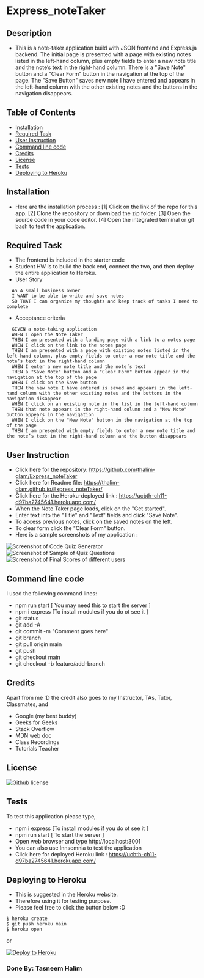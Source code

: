 # Express_noteTaker

## Description
- This is a note-taker application build with JSON frontend and Express.ja backend. The initial page is presented with a page with existing notes listed in the left-hand column, plus empty fields to enter a new note title and the note’s text in the right-hand column. There is a "Save Note" button and a "Clear Form" button in the navigation at the top of the page. The "Save Button" saves new note I have entered and appears in the left-hand column with the other existing notes and the buttons in the navigation disappears. 

## Table of Contents
  - [Installation](#installation)
  - [Required Task](#required-task)
  - [User Instruction](#user-instruction)
  - [Command line code](#command-line-code)
  - [Credits](#credits)
  - [License](#license)
  - [Tests](#tests)
  - [Deploying to Heroku](#deploying-to-heroku)

## Installation

- Here are the installation process :
  [1] Click on the link of the repo for this app.
  [2] Clone the repository or download the zip folder.
  [3] Open the source code in your code editor.
  [4] Open the integrated terminal or git bash to test the application.

## Required Task 

- The frontend is included in the starter code
- Student HW is to build the back end, connect the two, and then deploy the entire application to Heroku.
- User Story 
```
  AS A small business owner
  I WANT to be able to write and save notes
  SO THAT I can organize my thoughts and keep track of tasks I need to complete
```
- Acceptance criteria
```
  GIVEN a note-taking application
  WHEN I open the Note Taker
  THEN I am presented with a landing page with a link to a notes page
  WHEN I click on the link to the notes page
  THEN I am presented with a page with existing notes listed in the left-hand column, plus empty fields to enter a new note title and the note’s text in the right-hand column
  WHEN I enter a new note title and the note’s text
  THEN a "Save Note" button and a "Clear Form" button appear in the navigation at the top of the page
  WHEN I click on the Save button
  THEN the new note I have entered is saved and appears in the left-hand column with the other existing notes and the buttons in the navigation disappear
  WHEN I click on an existing note in the list in the left-hand column
  THEN that note appears in the right-hand column and a "New Note" button appears in the navigation
  WHEN I click on the "New Note" button in the navigation at the top of the page
  THEN I am presented with empty fields to enter a new note title and the note’s text in the right-hand column and the button disappears
```

## User Instruction

  - Click here for the repository: https://github.com/thalim-glam/Express_noteTaker 
  - Click here for Readme file: https://thalim-glam.github.io/Express_noteTaker/
  - Click here for the Heroku-deployed link : https://ucbth-ch11-d97ba2745641.herokuapp.com/ 
  - When the Note Taker page loads, click on the "Get started".
  - Enter text into the "Title" and "Text" fields and click "Save Note".
  - To access previous notes, click on the saved notes on the left.
  - To clear form click the "Clear Form" button.
  - Here is a sample screenshots of my application : 

![Screenshot of Code Quiz Generator](./assets/images/Screenshot_1.png)
![Screenshot of Sample of Quiz Questions](./assets/images/Screenshot_2.png)
![Screenshot of Final Scores of different users](./assets/images/Screenshot_3.png)

## Command line code

I used the following command lines:
- npm run start [ You may need this to start the server ]
- npm i express [To install modules if you do ot see it ]
- git status
- git add -A
- git commit -m "Comment goes here"
- git branch
- git pull origin main
- git push
- git checkout main
- git checkout -b feature/add-branch

## Credits

Apart from me :D the credit also goes to my Instructor, TAs, Tutor, Classmates, and 
- Google (my best buddy)
- Geeks for Geeks
- Stack Overflow
- MDN web doc
- Class Recordings
- Tutorials Teacher

## License
 ![Github license](https://img.shields.io/badge/license-MIT-blue.svg) 

## Tests

To test this application please type, 
  - npm i express [To install modules if you do ot see it ]
  - npm run start [ To start the server ]
  - Open web browser and type http://localhost:3001
  - You can also use Innsomnia to test the application
  - Click here for deployed Heroku link : https://ucbth-ch11-d97ba2745641.herokuapp.com/

## Deploying to Heroku
- This is suggested in the Heroku website.
- Therefore using it for testing purpose.
- Please feel free to click the button below :D

```
$ heroku create
$ git push heroku main
$ heroku open
```
or

[![Deploy to Heroku](https://www.herokucdn.com/deploy/button.svg)](https://heroku.com/deploy)

### Done By: Tasneem Halim
